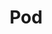 ---
title: "Pod"
description: "Building blocks for running containers"
weight: 6
banner: "98e16360-a366-4b78-8e0a-031da07fdacb/images/pod.png"
tags: [kubernetes,pod]
categories: [introductory]
---